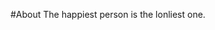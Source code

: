 #About
The happiest person is the lonliest one.

<!---
the-charon-l/the-charon-l is a ✨ special ✨ repository because its `README.md` (this file) appears on your GitHub profile.
You can click the Preview link to take a look at your changes.
--->
